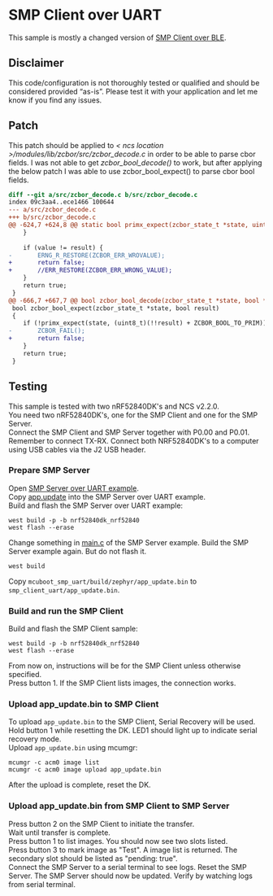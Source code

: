 # SMP Client over UART
This sample is mostly a changed version of [SMP Client over BLE](../smp_client_ble).

## Disclaimer
This code/configuration is not thoroughly tested or qualified and should be considered provided “as-is”. Please test it with your application and let me know if you find any issues.

## Patch

This patch should be applied to _< ncs location >/modules/lib/zcbor/src/zcbor_decode.c_ in order to be able to parse cbor fields. I was not able to get _zcbor_bool_decode()_ to work, but after applying the below patch I was able to use zcbor_bool_expect() to parse cbor bool fields.
```diff
diff --git a/src/zcbor_decode.c b/src/zcbor_decode.c
index 09c3aa4..ece1466 100644
--- a/src/zcbor_decode.c
+++ b/src/zcbor_decode.c
@@ -624,7 +624,8 @@ static bool primx_expect(zcbor_state_t *state, uint8_t result)
 	}
 
 	if (value != result) {
-		ERNG_R_RESTORE(ZCBOR_ERR_WROVALUE);
+		return false;
+		//ERR_RESTORE(ZCBOR_ERR_WRONG_VALUE);
 	}
 	return true;
 }
@@ -666,7 +667,7 @@ bool zcbor_bool_decode(zcbor_state_t *state, bool *result)
 bool zcbor_bool_expect(zcbor_state_t *state, bool result)
 {
 	if (!primx_expect(state, (uint8_t)(!!result) + ZCBOR_BOOL_TO_PRIM)) {
-		ZCBOR_FAIL();
+		return false;
 	}
 	return true;
 }

 ```

## Testing
This sample is tested with two nRF52840DK's and NCS v2.2.0.  
You need two nRF52840DK's, one for the SMP Client and one for the SMP Server.  
Connect the SMP Client and SMP Server together with P0.00 and P0.01. Remember to connect TX-RX.
Connect both NRF52840DK's to a computer using USB cables via the J2 USB header.

### Prepare SMP Server
Open [SMP Server over UART example](../../smp/mcuboot_smp_uart).  
Copy [app.update](./app.update) into the SMP Server over UART example.  
Build and flash the SMP Server over UART example:  
```
west build -p -b nrf52840dk_nrf52840
west flash --erase
```  
Change something in [main.c](../../smp/mcuboot_smp_uart/src/main.c) of the SMP Server example.
Build the SMP Server example again. But do not flash it.
```
west build
```
Copy `mcuboot_smp_uart/build/zephyr/app_update.bin` to `smp_client_uart/app_update.bin`.  

### Build and run the SMP Client
Build and flash the SMP Client sample:
```
west build -p -b nrf52840dk_nrf52840
west flash --erase
```  

From now on, instructions will be for the SMP Client unless otherwise specified.  
Press button 1. If the SMP Client lists images, the connection works.  

### Upload app\_update.bin to SMP Client
To upload `app_update.bin` to the SMP Client, Serial Recovery will be used.  
Hold button 1 while resetting the DK. LED1 should light up to indicate serial recovery mode.  
Upload `app_update.bin` using mcumgr: 
```
mcumgr -c acm0 image list
mcumgr -c acm0 image upload app_update.bin
```
After the upload is complete, reset the DK.

### Upload app\_update.bin from SMP Client to SMP Server
Press button 2 on the SMP Client to initiate the transfer.  
Wait until transfer is complete.  
Press button 1 to list images. You should now see two slots listed.  
Press button 3 to mark image as "Test". A image list is returned. 
The secondary slot should be listed as "pending: true".  
Connect the SMP Server to a serial terminal to see logs.
Reset the SMP Server. The SMP Server should now be updated. Verify by watching logs from serial terminal.

